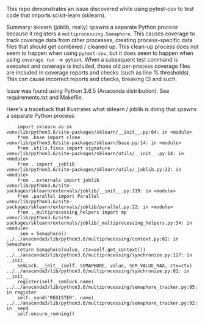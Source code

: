 This repo demonstrates an issue discovered while using pytest-cov to test
code that imports scikit-learn (sklearn).

Summary: sklearn (joblib, really) spawns a separate Python process because 
it registers a `multiprocessing.Semaphore`. This causes coverage to track 
coverage data from other processes, creating process-specific data files 
that should get combined / cleaned up. This clean-up process does not seem 
to happen when using `pytest-cov`, but it does seem to happen when using 
`coverage run -m pytest`. When a subsequent test command is executed and
coverage is included, those old per-process coverage files are included
in coverage reports and checks (such as line % thresholds). This can cause
incorrect reports and checks, breaking CI and such.

Issue was found using Python 3.6.5 (Anaconda distribution). See requirements.txt and Makefile.

Here's a traceback that illustrates what sklearn / joblib is doing that
spawns a separate Python process:

```
    import sklearn as sk
venv/lib/python3.6/site-packages/sklearn/__init__.py:64: in <module>
    from .base import clone
venv/lib/python3.6/site-packages/sklearn/base.py:14: in <module>
    from .utils.fixes import signature
venv/lib/python3.6/site-packages/sklearn/utils/__init__.py:14: in <module>
    from . import _joblib
venv/lib/python3.6/site-packages/sklearn/utils/_joblib.py:22: in <module>
    from ..externals import joblib
venv/lib/python3.6/site-packages/sklearn/externals/joblib/__init__.py:119: in <module>
    from .parallel import Parallel
venv/lib/python3.6/site-packages/sklearn/externals/joblib/parallel.py:22: in <module>
    from ._multiprocessing_helpers import mp
venv/lib/python3.6/site-packages/sklearn/externals/joblib/_multiprocessing_helpers.py:34: in <module>
    _sem = Semaphore()
../../anaconda3/lib/python3.6/multiprocessing/context.py:82: in Semaphore
    return Semaphore(value, ctx=self.get_context())
../../anaconda3/lib/python3.6/multiprocessing/synchronize.py:127: in __init__
    SemLock.__init__(self, SEMAPHORE, value, SEM_VALUE_MAX, ctx=ctx)
../../anaconda3/lib/python3.6/multiprocessing/synchronize.py:81: in __init__
    register(self._semlock.name)
../../anaconda3/lib/python3.6/multiprocessing/semaphore_tracker.py:85: in register
    self._send('REGISTER', name)
../../anaconda3/lib/python3.6/multiprocessing/semaphore_tracker.py:92: in _send
    self.ensure_running()
``` 
